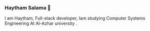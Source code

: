 ### Haytham Salama 👋

I am Haytham, Full-stack developer, Iam studying Computer Systems Engineering At Al-Azhar university .

